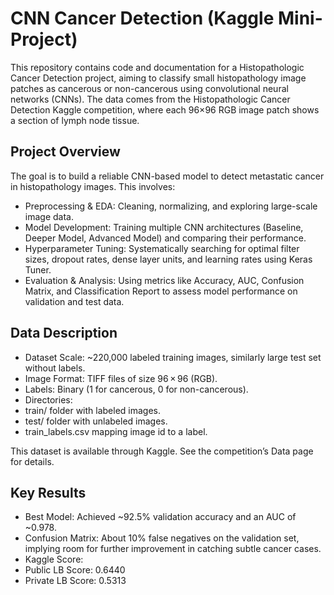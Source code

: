 # CNN Cancer Detection (Kaggle Mini-Project)

This repository contains code and documentation for a Histopathologic Cancer Detection project, aiming to classify small histopathology image patches as cancerous or non-cancerous using convolutional neural networks (CNNs). The data comes from the Histopathologic Cancer Detection Kaggle competition, where each 96×96 RGB image patch shows a section of lymph node tissue.

## Project Overview

The goal is to build a reliable CNN-based model to detect metastatic cancer in histopathology images. This involves:
-	Preprocessing & EDA: Cleaning, normalizing, and exploring large-scale image data.
-	Model Development: Training multiple CNN architectures (Baseline, Deeper Model, Advanced Model) and comparing their performance.
-	Hyperparameter Tuning: Systematically searching for optimal filter sizes, dropout rates, dense layer units, and learning rates using Keras Tuner.
-	Evaluation & Analysis: Using metrics like Accuracy, AUC, Confusion Matrix, and Classification Report to assess model performance on validation and test data.

 ## Data Description
-	Dataset Scale: ~220,000 labeled training images, similarly large test set without labels.
- Image Format: TIFF files of size 96 × 96 (RGB).
-	Labels: Binary (1 for cancerous, 0 for non-cancerous).
-	Directories:
-	train/ folder with labeled images.
-	test/ folder with unlabeled images.
-	train_labels.csv mapping image id to a label.

This dataset is available through Kaggle. See the competition’s Data page for details.

## Key Results
- Best Model: Achieved ~92.5% validation accuracy and an AUC of ~0.978.
- Confusion Matrix: About 10% false negatives on the validation set, implying room for further improvement in catching subtle cancer cases.
- Kaggle Score:
- Public LB Score: 0.6440
- Private LB Score: 0.5313


